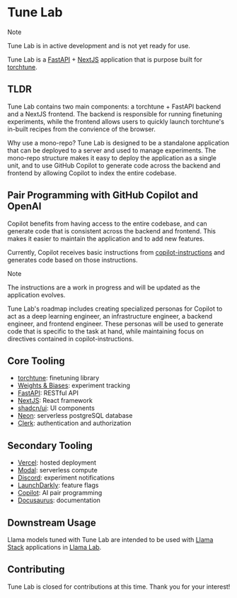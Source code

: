 # Tune Lab

> [!NOTE]
> Tune Lab is in active development and is not yet ready for use.

Tune Lab is a [FastAPI](https://fastapi.tiangolo.com) + [NextJS](https://nextjs.org) application that is purpose built for [torchtune](https://github.com/pytorch/torchtune).

## TLDR

Tune Lab contains two main components: a torchtune + FastAPI backend and a NextJS frontend. The backend is responsible for running finetuning experiments, while the frontend allows users to quickly launch torchtune's in-built recipes from the convience of the browser.

Why use a mono-repo? Tune Lab is designed to be a standalone application that can be deployed to a server and used to manage experiments. The mono-repo structure makes it easy to deploy the application as a single unit, and to use GitHub Copilot to generate code across the backend and frontend by allowing Copilot to index the entire codebase.

## Pair Programming with GitHub Copilot and OpenAI 

Copilot benefits from having access to the entire codebase, and can generate code that is consistent across the backend and frontend. This makes it easier to maintain the application and to add new features.

Currently, Copilot receives basic instructions from [copilot-instructions](.github/copilot-instructions.md) and generates code based on those instructions. 

> [!NOTE]
> The instructions are a work in progress and will be updated as the application evolves.

Tune Lab's roadmap includes creating specialized personas for Copilot to act as a deep learning engineer, an infrastructure engineer, a backend engineer, and frontend engineer. These personas will be used to generate code that is specific to the task at hand, while maintaining focus on directives contained in copilot-instructions. 

## Core Tooling

- [torchtune](https://pytorch.org/torchtune/stable/index.html): finetuning library
- [Weights & Biases](https://wandb.ai): experiment tracking
- [FastAPI](https://fastapi.tiangolo.com): RESTful API
- [NextJS](https://nextjs.org): React framework
- [shadcn/ui](https://ui.shadcn.com): UI components
- [Neon](https://neon.tech/home): serverless postgreSQL database
- [Clerk](https://clerk.com): authentication and authorization

## Secondary Tooling

- [Vercel](https://vercel.com): hosted deployment
- [Modal](https://modal.com): serverless compute
- [Discord](https://discord.com): experiment notifications
- [LaunchDarkly](https://launchdarkly.com): feature flags
- [Copilot](https://github.com/features/copilot): AI pair programming
- [Docusaurus](https://docusaurus.io): documentation


## Downstream Usage

Llama models tuned with Tune Lab are intended to be used with [Llama Stack](https://github.com/meta-llama/llama-stack) applications in [Llama Lab](https://github.com/theosis-ai/llama-lab).

## Contributing

Tune Lab is closed for contributions at this time. Thank you for your interest!